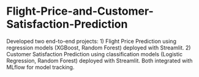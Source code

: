 # Flight-Price-and-Customer-Satisfaction-Prediction
Developed two end-to-end projects: 1) Flight Price Prediction using regression models (XGBoost, Random Forest) deployed with Streamlit. 2) Customer Satisfaction Prediction using classification models (Logistic Regression, Random Forest) deployed with Streamlit. Both integrated with MLflow for model tracking.
